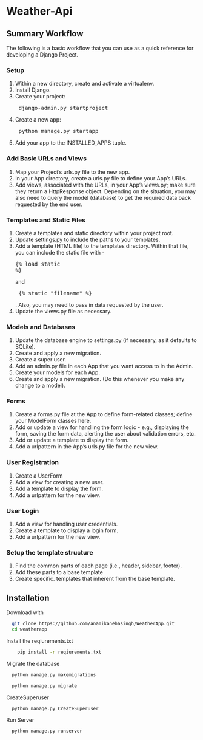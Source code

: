 
# Weather-Api


## Summary Workflow
The following is a basic workflow that you can use as a quick reference for developing a Django Project.

### Setup
1. Within a new directory, create and activate a virtualenv.
2. Install Django.
3. Create your project: <pre> django-admin.py startproject <name> </pre>
4. Create a new app:<pre> python manage.py startapp <appname> </pre>
5. Add your app to the INSTALLED_APPS tuple.


### Add Basic URLs and Views
1. Map your Project’s urls.py file to the new app.
2. In your App directory, create a urls.py file to define your App’s URLs.
3. Add views, associated with the URLs, in your App’s views.py; make sure they return a HttpResponse object. Depending on the situation, you may also need to query the model (database) to get the required data back requested by the end user.


### Templates and Static Files
1. Create a templates and static directory within your project root.
2. Update settings.py to include the paths to your templates.
3. Add a template (HTML file) to the templates directory. Within that file, you can include the static file with - <pre>{% load static %}</pre> and <pre> {% static "filename" %} </pre>. Also, you may need to pass in data requested by the user.
4. Update the views.py file as necessary.


### Models and Databases

1. Update the database engine to settings.py (if necessary, as it defaults to SQLite).
2. Create and apply a new migration.
3. Create a super user.
4. Add an admin.py file in each App that you want access to in the Admin.
5. Create your models for each App.
6. Create and apply a new migration. (Do this whenever you make any change to a model).


### Forms
1. Create a forms.py file at the App to define form-related classes; define your ModelForm classes here.
2. Add or update a view for handling the form logic - e.g., displaying the form, saving the form data, alerting the user about validation errors, etc.
3. Add or update a template to display the form.
4. Add a urlpattern in the App’s urls.py file for the new view.

### User Registration
1. Create a UserForm
2. Add a view for creating a new user.
3. Add a template to display the form.
4. Add a urlpattern for the new view.

### User Login
1. Add a view for handling user credentials.
2. Create a template to display a login form.
3. Add a urlpattern for the new view.

### Setup the template structure
1. Find the common parts of each page (i.e., header, sidebar, footer).
2. Add these parts to a base template
3. Create specific. templates that inherent from the base template.


## Installation

Download with 

```bash
  git clone https://github.com/anamikanehasingh/WeatherApp.git
  cd weatherapp
```

Install the reqiurements.txt
```bash
    pip install -r reqiurements.txt
```

Migrate the database

```bash
  python manage.py makemigrations

  python manage.py migrate
```
CreateSuperuser

```bash
  python manage.py CreateSuperuser
```

Run Server
```bash
  python manage.py runserver 
 ``` 

